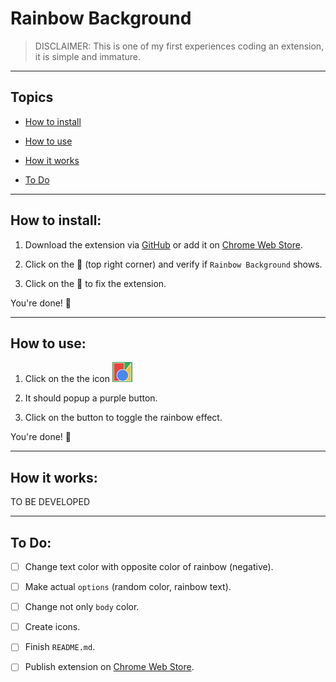 # Rainbow Background

> DISCLAIMER: This is one of my first experiences coding an extension, it is simple and immature.

---
## Topics
- [How to install](#how-to-install)

- [How to use](#how-to-use)

- [How it works](#how-it-works)

- [To Do](#to-do)

---
## How to install:
1. Download the extension via [GitHub](#) or add it on [Chrome Web Store](#).

1. Click on the :jigsaw: (top right corner) and verify if `Rainbow Background` shows.

1. Click on the :pushpin: to fix the extension.

You're done! :tada:

---
## How to use:
1. Click on the the icon ![icon](src/images/get_started32.png)

1. It should popup a purple button.

1. Click on the button to toggle the rainbow effect.

You're done! :tada:

---
## How it works:
TO BE DEVELOPED

---
## To Do:
- [ ] Change text color with opposite color of rainbow (negative).

- [ ] Make actual `options` (random color, rainbow text).

- [ ] Change not only `body` color.

- [ ] Create icons.

- [ ] Finish `README.md`.

- [ ] Publish extension on [Chrome Web Store](https://chrome.google.com/webstore/category/extensions).